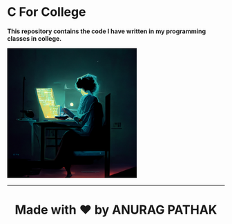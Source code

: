 # C For College

**This repository contains the code I have written in my programming classes in college.**

<img src="SLINGER-programming at night.png" width="300"/>

***
<h1 align="center">Made with ❤️ by ANURAG PATHAK</h1>

